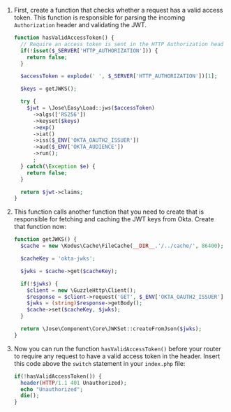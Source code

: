 1. First, create a function that checks whether a request has a valid access token. This function is responsible for parsing the incoming `Authorization` header and validating the JWT.

   ```php
   function hasValidAccessToken() {
     // Require an access token is sent in the HTTP Authorization header
     if(!isset($_SERVER['HTTP_AUTHORIZATION'])) {
       return false;
     }

     $accessToken = explode(' ', $_SERVER['HTTP_AUTHORIZATION'])[1];

     $keys = getJWKS();

     try {
       $jwt = \Jose\Easy\Load::jws($accessToken)
         ->algs(['RS256'])
         ->keyset($keys)
         ->exp()
         ->iat()
         ->iss($_ENV['OKTA_OAUTH2_ISSUER'])
         ->aud($_ENV['OKTA_AUDIENCE'])
         ->run();
         ;
     } catch(\Exception $e) {
       return false;
     }

     return $jwt->claims;
   }
   ```

2. This function calls another function that you need to create that is responsible for fetching and caching the JWT keys from Okta. Create that function now:

   ```php
   function getJWKS() {
     $cache = new \Kodus\Cache\FileCache(__DIR__.'/../cache/', 86400);

     $cacheKey = 'okta-jwks';

     $jwks = $cache->get($cacheKey);

     if(!$jwks) {
       $client = new \GuzzleHttp\Client();
       $response = $client->request('GET', $_ENV['OKTA_OAUTH2_ISSUER'].'/v1/keys');
       $jwks = (string)$response->getBody();
       $cache->set($cacheKey, $jwks);
     }

     return \Jose\Component\Core\JWKSet::createFromJson($jwks);
   }
   ```

3. Now you can run the function `hasValidAccessToken()` before your router to require any request to have a valid access token in the header. Insert this code above the `switch` statement in your `index.php` file:

   ```php
   if(!hasValidAccessToken()) {
     header(HTTP/1.1 401 Unauthorized);
     echo "Unauthorized";
     die();
   }
   ```
